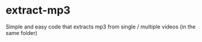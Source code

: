 # extract-mp3
Simple and easy code that extracts mp3 from single / multiple videos (in the same folder)
